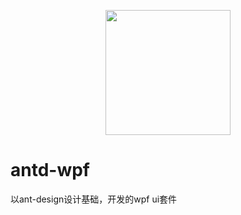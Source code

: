 <p align="center">
  <a href="http://ant.design">
    <img width="200" src="https://i.loli.net/2019/04/08/5cab53b0aad9c.png">
  </a>
</p>

# antd-wpf
以ant-design设计基础，开发的wpf ui套件
